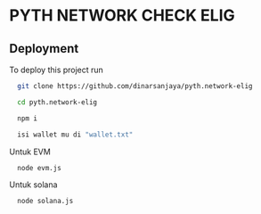 
# PYTH NETWORK CHECK ELIG



## Deployment

To deploy this project run

```bash
  git clone https://github.com/dinarsanjaya/pyth.network-elig
```
```bash
  cd pyth.network-elig
```
```bash
  npm i
```
```bash
  isi wallet mu di "wallet.txt"
```
Untuk EVM
```bash
  node evm.js
```
Untuk solana
```bash
  node solana.js
```

